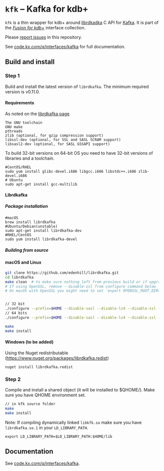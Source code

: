 # `kfk` – Kafka for kdb+


`kfk` is a thin wrapper for kdb+ around [librdkadka](https://github.com/edenhill/librdkafka) C API for [Kafka](https://kafka.apache.org/). 
It is part of the [_Fusion for kdb+_](http://code.kx.com/q/interfaces/fusion/) interface collection.

Please [report issues](https://github.com/KxSystems/kafka/issues) in this repository.

See [code.kx.com/q/interfaces/kafka](http://code.kx.com/q/interfaces/kafka/) for full documentation.


## Build and install

### Step 1

Build and install the latest version of `librdkafka`. The minimum required version is v0.11.0.

#### Requirements

As noted on the [librdkafka page](https://github.com/edenhill/librdkafka#requirements)
```
The GNU toolchain
GNU make
pthreads
zlib (optional, for gzip compression support)
libssl-dev (optional, for SSL and SASL SCRAM support)
libsasl2-dev (optional, for SASL GSSAPI support)
```
To build 32-bit versions on 64-bit OS you need to have 32-bit versions of libraries and a toolchain.
```
#CentOS/RHEL
sudo yum install glibc-devel.i686 libgcc.i686 libstdc++.i686 zlib-devel.i686
# Ubuntu
sudo apt-get install gcc-multilib
```

#### Librdkafka

##### Package installation
```
#macOS
brew install librdkafka
#Ubuntu/Debian(unstable)
sudo apt-get install librdkafka-dev
#RHEL/CentOS
sudo yum install librdkafka-devel
```

##### Building from source 

#### macOS and Linux
```bash
git clone https://github.com/edenhill/librdkafka.git
cd librdkafka
make clean  # to make sure nothing left from previous build or if upgrading/rebuilding
# If using OpenSSL, remove --disable-ssl from configure command below
# On macOS with OpenSSL you might need to set `export OPENSSL_ROOT_DIR=/usr/local/Cellar/openssl/1.0.2k` before proceeding


// 32 bit
./configure --prefix=$HOME --disable-sasl --disable-lz4 --disable-ssl --mbits=32 
// 64 bits
./configure --prefix=$HOME --disable-sasl --disable-lz4 --disable-ssl --mbits=64

make
make install
```

#### Windows (to be added)
Using the Nuget redistributable (https://www.nuget.org/packages/librdkafka.redist)
```
nuget install librdkafka.redist
```


### Step 2

Compile and install a shared object (it will be installed to $QHOME/<arch>). Make sure you have QHOME environment set.
```bash
// in kfk source folder
make
make install
```
Note: If compiling dynamically linked `libkfk.so` make sure you have `librdkafka.so.1` in your `LD_LIBRARY_PATH`.
```
export LD_LIBRARY_PATH=$LD_LIBRARY_PATH:$HOME/lib
```


## Documentation

See [code.kx.com/q/interfaces/kafka](http://code.kx.com/q/interfaces/kafka/).


